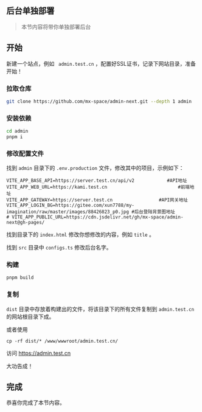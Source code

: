 ## 后台单独部署

> 本节内容将带你单独部署后台

## 开始

新建一个站点，例如 ` admin.test.cn` ，配置好SSL证书，记录下网站目录，准备开始！

### 拉取仓库

```bash
git clone https://github.com/mx-space/admin-next.git --depth 1 admin
```

### 安装依赖

```bash
cd admin
pnpm i
```

### 修改配置文件

找到 `admin` 目录下的 `.env.production` 文件，修改其中的项目，示例如下：

```text
VITE_APP_BASE_API=https://server.test.cn/api/v2            #API地址
VITE_APP_WEB_URL=https://kami.test.cn						   #前端地址
VITE_APP_GATEWAY=https://server.test.cn					#API网关地址
VITE_APP_LOGIN_BG=https://gitee.com/xun7788/my-imagination/raw/master/images/88426823_p0.jpg #后台登陆背景图地址
# VITE_APP_PUBLIC_URL=https://cdn.jsdelivr.net/gh/mx-space/admin-next@gh-pages/
```

找到目录下的 `index.html` 修改你想修改的内容，例如 `title` 。

找到 `src` 目录中 `configs.ts` 修改后台名字。



### 构建

```bash
pnpm build
```

### 复制

`dist`  目录中存放着构建出的文件，将该目录下的所有文件复制到 `admin.test.cn` 的网站根目录下成。

或者使用

```
cp -rf dist/* /www/wwwroot/admin.test.cn/
```

访问 https://admin.test.cn 

大功告成！



## 完成

恭喜你完成了本节内容。
